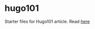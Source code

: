 # hugo101
Starter files for Hugo101 article. Read [here](https://bolajiayodeji.com/dt/getting-started-with-hugo-and-deploying-to-netlify/)
